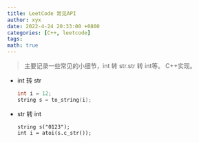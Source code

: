 ```yaml
---
title: LeetCode 常见API
author: xyx
date: 2022-4-24 20:33:00 +0800
categories: [C++, leetcode]
tags: 
math: true
---
```


> 主要记录一些常见的小细节，int 转 str.str 转 int等。  C++实现。

- int 转 str

    ```cpp
    int i = 12;
    string s = to_string(i);
    ```

- str 转 int
    ```
    string s("0123");
    int i = atoi(s.c_str());
    ```